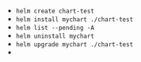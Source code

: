 - `helm create chart-test`
- `helm install mychart ./chart-test`
- `helm list --pending -A`
- `helm uninstall mychart`
- `helm upgrade mychart ./chart-test`
- 